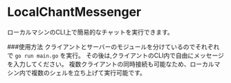 # LocalChantMessenger
ローカルマシンのCLI上で簡易的なチャットを実行できます。

###使用方法
クライアントとサーバーのモジュールを分けているのでそれぞれで `go run main.go` を実行。
その後は,クライアントのCLI内で自由にメッセージを入力してください。
複数クライアントの同時接続も可能なため、ローカルマシン内で複数のシェルを立ち上げて実行可能です。
